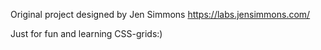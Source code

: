 Original project designed by Jen Simmons https://labs.jensimmons.com/

Just for fun and learning CSS-grids:)


